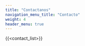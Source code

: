 ```yaml
---
title: "Contactanos"
navigation_menu_title: "Contacto"
weight: 4
header_menu: true
---
```


{{<contact_list>}}


